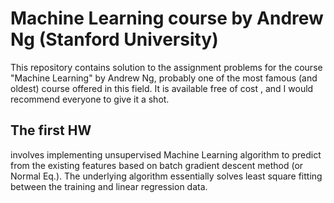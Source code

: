 # Machine Learning course by Andrew Ng (Stanford University)
This repository contains solution to the assignment problems for the course "Machine Learning" by Andrew Ng, probably one of the most famous (and oldest) course offered in this field. It is available free of cost
, and I would recommend everyone to give it a shot.
## The first HW
involves implementing unsupervised Machine Learning algorithm to predict from the existing features based on batch gradient descent method (or Normal Eq.). The underlying 
algorithm essentially solves least square fitting between the training and linear regression data.
